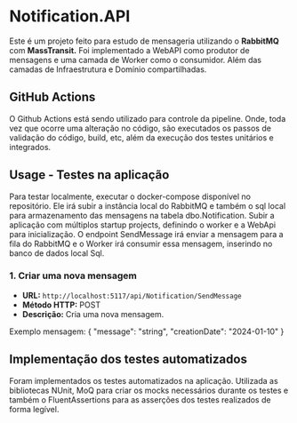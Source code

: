 # Notification.API
Este é um projeto feito para estudo de mensageria utilizando o <strong>RabbitMQ</strong> com <strong>MassTransit.</strong>
Foi implementado a WebAPI como produtor de mensagens e uma camada de Worker como o consumidor. Além das camadas de Infraestrutura e Domínio compartilhadas.

## GitHub Actions
O Github Actions está sendo utilizado para controle da pipeline. Onde, toda vez que ocorre uma alteração no código, são executados os passos de validação do código, build, etc, além da execução dos testes unitários e integrados.

## Usage - Testes na aplicação
Para testar localmente, executar o docker-compose disponível no repositório. Ele irá subir a instância local do RabbitMQ e também o sql local para armazenamento das mensagens na tabela dbo.Notification.
Subir a aplicação com múltiplos startup projects, definindo o worker e a WebApi para inicialização. O endpoint SendMessage irá enviar a mensagem para a fila do RabbitMQ e o Worker irá consumir essa mensagem, inserindo no banco de dados local Sql.

### 1. Criar uma nova mensagem

- **URL:** `http://localhost:5117/api/Notification/SendMessage`
- **Método HTTP:** POST
- **Descrição:** Cria uma nova mensagem.

Exemplo mensagem:
{
  "message": "string",
  "creationDate": "2024-01-10"
}

## Implementação dos testes automatizados
Foram implementados os testes automatizados na aplicação.
Utilizada as bibliotecas NUnit, MoQ para criar os mocks necessários durante os testes e também o FluentAssertions para as asserções dos testes realizados de forma legível.
